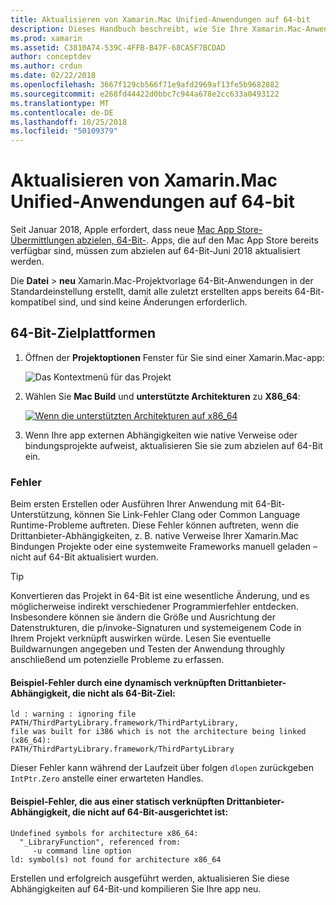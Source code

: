 ```yaml
---
title: Aktualisieren von Xamarin.Mac Unified-Anwendungen auf 64-bit
description: Dieses Handbuch beschreibt, wie Sie Ihre Xamarin.Mac-Anwendungen auf 64-Bit-Ziel zu aktualisieren. Darüber hinaus Beispiele für die Arten von Fehlern, die gefunden werden können, wenn Sie diese Änderung vornehmen.
ms.prod: xamarin
ms.assetid: C3810A74-539C-4FFB-B47F-68CA5F7BCDAD
author: conceptdev
ms.author: crdun
ms.date: 02/22/2018
ms.openlocfilehash: 3667f129cb566f71e9afd2969af13fe5b9682882
ms.sourcegitcommit: e268fd44422d0bbc7c944a678e2cc633a0493122
ms.translationtype: MT
ms.contentlocale: de-DE
ms.lasthandoff: 10/25/2018
ms.locfileid: "50109379"
---
```

# <a name="updating-xamarinmac-unified-applications-to-64-bit"></a>Aktualisieren von Xamarin.Mac Unified-Anwendungen auf 64-bit

Seit Januar 2018, Apple erfordert, dass neue [Mac App Store-Übermittlungen abzielen, 64-Bit-](https://developer.apple.com/news/?id=06282017a). Apps, die auf den Mac App Store bereits verfügbar sind, müssen zum abzielen auf 64-Bit-Juni 2018 aktualisiert werden.

Die **Datei** > **neu** Xamarin.Mac-Projektvorlage 64-Bit-Anwendungen in der Standardeinstellung erstellt, damit alle zuletzt erstellten apps bereits 64-Bit-kompatibel sind, und sind keine Änderungen erforderlich.

## <a name="targeting-64-bit"></a>64-Bit-Zielplattformen

1. Öffnen der **Projektoptionen** Fenster für Sie sind einer Xamarin.Mac-app:

   ![Das Kontextmenü für das Projekt](mac-64-bit-images/1-contextual_menu-vsmac.png "im Kontextmenü für das Projekt")

2. Wählen Sie **Mac Build** und **unterstützte Architekturen** zu **X86\_64**:

   [![Wenn die unterstützten Architekturen auf x86_64](mac-64-bit-images/2-project_options-vsmac.png "die unterstützten Architekturen auf x86_64 festlegen")](mac-64-bit-images/2-project_options-vsmac-large.png#lightbox)

3. Wenn Ihre app externen Abhängigkeiten wie native Verweise oder bindungsprojekte aufweist, aktualisieren Sie sie zum abzielen auf 64-Bit ein.

### <a name="errors"></a>Fehler

Beim ersten Erstellen oder Ausführen Ihrer Anwendung mit 64-Bit-Unterstützung, können Sie Link-Fehler Clang oder Common Language Runtime-Probleme auftreten. Diese Fehler können auftreten, wenn die Drittanbieter-Abhängigkeiten, z. B. native Verweise Ihrer Xamarin.Mac Bindungen Projekte oder eine systemweite Frameworks manuell geladen – nicht auf 64-Bit aktualisiert wurden.

> [!TIP]
> Konvertieren das Projekt in 64-Bit ist eine wesentliche Änderung, und es möglicherweise indirekt verschiedener Programmierfehler entdecken. Insbesondere können sie ändern die Größe und Ausrichtung der Datenstrukturen, die p/invoke-Signaturen und systemeigenem Code in Ihrem Projekt verknüpft auswirken würde. Lesen Sie eventuelle Buildwarnungen angegeben und Testen der Anwendung throughly anschließend um potenzielle Probleme zu erfassen.

#### <a name="example-error-resulting-from-a-dynamically-linked-third-party-dependency-that-does-not-target-64-bit"></a>Beispiel-Fehler durch eine dynamisch verknüpften Drittanbieter-Abhängigkeit, die nicht als 64-Bit-Ziel:

```console
ld : warning : ignoring file PATH/ThirdPartyLibrary.framework/ThirdPartyLibrary, 
file was built for i386 which is not the architecture being linked (x86_64): 
PATH/ThirdPartyLibrary.framework/ThirdPartyLibrary 
```

Dieser Fehler kann während der Laufzeit über folgen `dlopen` zurückgeben `IntPtr.Zero` anstelle einer erwarteten Handles.

#### <a name="example-error-resulting-from-a-statically-linked-third-party-dependency-that-does-not-target-64-bit"></a>Beispiel-Fehler, die aus einer statisch verknüpften Drittanbieter-Abhängigkeit, die nicht auf 64-Bit-ausgerichtet ist:

```console
Undefined symbols for architecture x86_64:
  "_LibraryFunction", referenced from:
     -u command line option
ld: symbol(s) not found for architecture x86_64 
```

Erstellen und erfolgreich ausgeführt werden, aktualisieren Sie diese Abhängigkeiten auf 64-Bit-und kompilieren Sie Ihre app neu.

